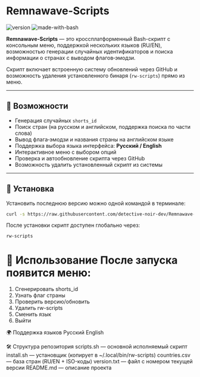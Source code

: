 # Remnawave-Scripts

![version](https://img.shields.io/badge/version-0.0.6-blue)
![made-with-bash](https://img.shields.io/badge/made%20with-bash-green)

**Remnawave-Scripts** — это кроссплатформенный Bash-скрипт с консольным меню, поддержкой нескольких языков (RU/EN), возможностью генерации случайных идентификаторов и поиска информации о странах с выводом флагов‑эмодзи.  

Скрипт включает встроенную систему обновлений через GitHub и возможность удаления установленного бинаря (`rw-scripts`) прямо из меню.

---

## 📌 Возможности

- Генерация случайных `shorts_id`
- Поиск стран (на русском и английском, поддержка поиска по части слова)
- Вывод флага‑эмодзи и названия страны на английском языке
- Поддержка выбора языка интерфейса: **Русский / English**
- Интерактивное меню с выбором опций
- Проверка и автообновление скрипта через GitHub
- Возможность удалить установленный скрипт из системы

---

## 🚀 Установка

Установить последнюю версию можно одной командой в терминале:

```bash
curl -s https://raw.githubusercontent.com/detective-noir-dev/Remnawave-Scripts/main/install.sh | bash
```
После установки скрипт доступен глобально через:
```bash
rw-scripts
```
📖 Использование
После запуска появится меню:
===============================
1) Сгенерировать shorts_id
2) Узнать флаг страны
3) Проверить версию/обновить
4) Удалить rw-scripts
9) Сменить язык
0) Выйти

🌍 Поддержка языков
Русский
English

🛠️ Структура репозитория
scripts.sh — основной исполняемый скрипт
install.sh — установщик (копирует в ~/.local/bin/rw-scripts)
countries.csv — база стран (RU/EN + ISO-коды)
version.txt — файл с номером текущей версии
README.md — описание проекта

